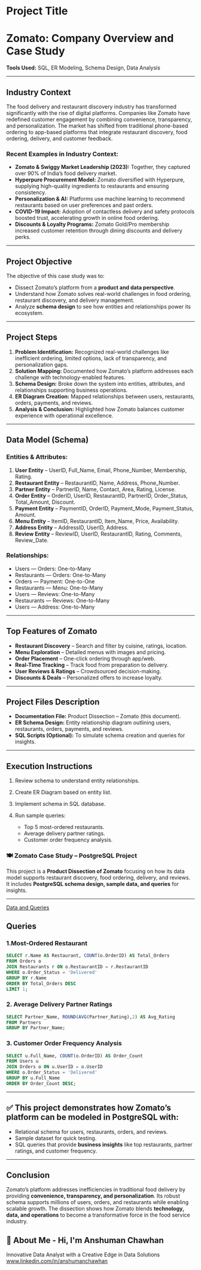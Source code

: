 # Project Title

# Zomato: Company Overview and Case Study

**Tools Used:** SQL, ER Modeling, Schema Design, Data Analysis

---

## Industry Context

The food delivery and restaurant discovery industry has transformed significantly with the rise of digital platforms. Companies like Zomato have redefined customer engagement by combining convenience, transparency, and personalization. The market has shifted from traditional phone-based ordering to app-based platforms that integrate restaurant discovery, food ordering, delivery, and customer feedback.

### Recent Examples in Industry Context:

* **Zomato & Swiggy Market Leadership (2023):** Together, they captured over 90% of India’s food delivery market.
* **Hyperpure Procurement Model:** Zomato diversified with Hyperpure, supplying high-quality ingredients to restaurants and ensuring consistency.
* **Personalization & AI:** Platforms use machine learning to recommend restaurants based on user preferences and past orders.
* **COVID-19 Impact:** Adoption of contactless delivery and safety protocols boosted trust, accelerating growth in online food ordering.
* **Discounts & Loyalty Programs:** Zomato Gold/Pro membership increased customer retention through dining discounts and delivery perks.

---

## Project Objective

The objective of this case study was to:

* Dissect Zomato’s platform from a **product and data perspective**.
* Understand how Zomato solves real-world challenges in food ordering, restaurant discovery, and delivery management.
* Analyze **schema design** to see how entities and relationships power its ecosystem.

---

## Project Steps

1. **Problem Identification:** Recognized real-world challenges like inefficient ordering, limited options, lack of transparency, and personalization gaps.
2. **Solution Mapping:** Documented how Zomato’s platform addresses each challenge with technology-enabled features.
3. **Schema Design:** Broke down the system into entities, attributes, and relationships supporting business operations.
4. **ER Diagram Creation:** Mapped relationships between users, restaurants, orders, payments, and reviews.
5. **Analysis & Conclusion:** Highlighted how Zomato balances customer experience with operational excellence.

---

## Data Model (Schema)

### Entities & Attributes:

1. **User Entity** – UserID, Full\_Name, Email, Phone\_Number, Membership, Rating.
2. **Restaurant Entity** – RestaurantID, Name, Address, Phone\_Number.
3. **Partner Entity** – PartnerID, Name, Contact, Area, Rating, License.
4. **Order Entity** – OrderID, UserID, RestaurantID, PartnerID, Order\_Status, Total\_Amount, Discount.
5. **Payment Entity** – PaymentID, OrderID, Payment\_Mode, Payment\_Status, Amount.
6. **Menu Entity** – ItemID, RestaurantID, Item\_Name, Price, Availability.
7. **Address Entity** – AddressID, UserID, Address.
8. **Review Entity** – ReviewID, UserID, RestaurantID, Rating, Comments, Review\_Date.

### Relationships:

* Users — Orders: One-to-Many
* Restaurants — Orders: One-to-Many
* Orders — Payment: One-to-One
* Restaurants — Menu: One-to-Many
* Users — Reviews: One-to-Many
* Restaurants — Reviews: One-to-Many
* Users — Address: One-to-Many

---

## Top Features of Zomato

* **Restaurant Discovery** – Search and filter by cuisine, ratings, location.
* **Menu Exploration** – Detailed menus with images and pricing.
* **Order Placement** – One-click ordering through app/web.
* **Real-Time Tracking** – Track food from preparation to delivery.
* **User Reviews & Ratings** – Crowdsourced decision-making.
* **Discounts & Deals** – Personalized offers to increase loyalty.

---

## Project Files Description

* **Documentation File:** Product Dissection – Zomato (this document).
* **ER Schema Design:** Entity relationship diagram outlining users, restaurants, orders, payments, and reviews.
* **SQL Scripts (Optional):** To simulate schema creation and queries for insights.

---

## Execution Instructions

1. Review schema to understand entity relationships.
2. Create ER Diagram based on entity list.
3. Implement schema in SQL database.
4. Run sample queries:

   * Top 5 most-ordered restaurants.
   * Average delivery partner ratings.
   * Customer order frequency analysis.


### 🍽️ Zomato Case Study – PostgreSQL Project 

This project is a **Product Dissection of Zomato** focusing on how its data model supports restaurant discovery, food ordering, delivery, and reviews.
It includes **PostgreSQL schema design, sample data, and queries** for insights.



---
[Data and Queries]([url](https://docs.google.com/document/d/1FaQ0usmNiUX7BjslhcsSC28DMqqQSODXuBmpIiFc4J8/edit?usp=sharing)) 
##  Queries

### 1.Most-Ordered Restaurant

```sql
SELECT r.Name AS Restaurant, COUNT(o.OrderID) AS Total_Orders
FROM Orders o
JOIN Restaurants r ON o.RestaurantID = r.RestaurantID
WHERE o.Order_Status = 'Delivered'
GROUP BY r.Name
ORDER BY Total_Orders DESC
LIMIT 1;
```

### 2. Average Delivery Partner Ratings

```sql
SELECT Partner_Name, ROUND(AVG(Partner_Rating),2) AS Avg_Rating
FROM Partners
GROUP BY Partner_Name;
```

### 3. Customer Order Frequency Analysis

```sql
SELECT u.Full_Name, COUNT(o.OrderID) AS Order_Count
FROM Users u
JOIN Orders o ON u.UserID = o.UserID
WHERE o.Order_Status = 'Delivered'
GROUP BY u.Full_Name
ORDER BY Order_Count DESC;
```

---

## ✅ This project demonstrates how **Zomato’s platform** can be modeled in PostgreSQL with:

* Relational schema for users, restaurants, orders, and reviews.
* Sample dataset for quick testing.
* SQL queries that provide **business insights** like top restaurants, partner ratings, and customer frequency.



---

## Conclusion

Zomato’s platform addresses inefficiencies in traditional food delivery by providing **convenience, transparency, and personalization**. Its robust schema supports millions of users, orders, and restaurants while enabling scalable growth. The dissection shows how Zomato blends **technology, data, and operations** to become a transformative force in the food service industry.



## 🚀 About Me - Hi, I'm Anshuman Chawhan
Innovative Data Analyst with a Creative Edge in Data Solutions
www.linkedin.com/in/anshumanchawhan


